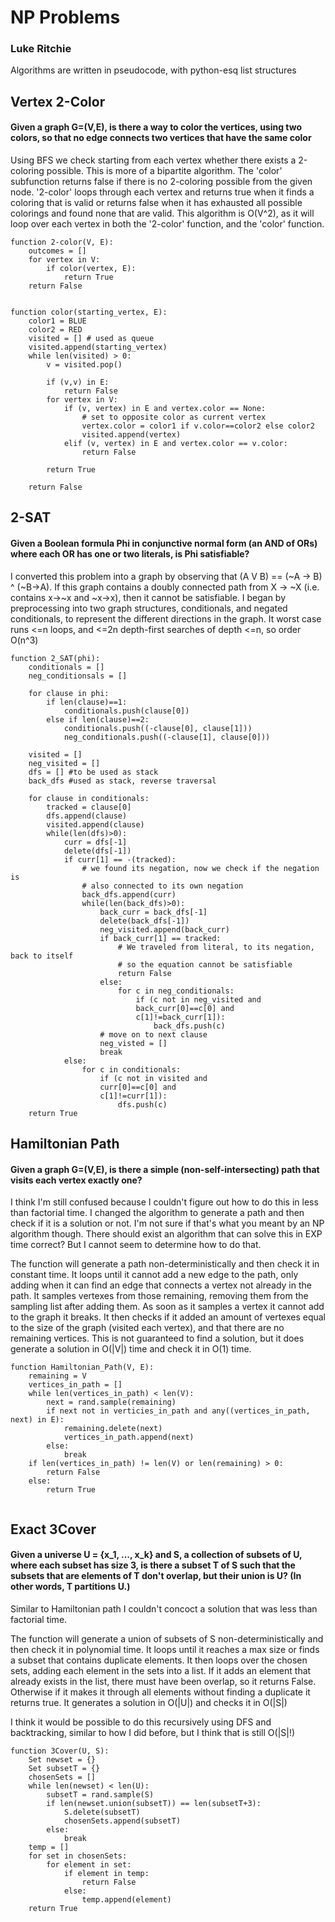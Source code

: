 # NP Problems
### Luke Ritchie
Algorithms are written in pseudocode, with python-esq list structures

## Vertex 2-Color
#### Given a graph G=(V,E), is there a way to color the vertices,  using two colors, so that no edge connects two vertices  that have the same color

Using BFS we check starting from each vertex whether there exists a 2-coloring possible. This is more of a bipartite algorithm. The 'color' subfunction returns false if there is no 2-coloring possible from the given node. '2-color' loops through each vertex and returns true when it finds a coloring that is valid or returns false when it has exhausted all possible colorings and found none that are valid. This algorithm is O(V^2), as it will loop over each vertex in both the '2-color' function, and the 'color' function.
```
function 2-color(V, E):
    outcomes = []
    for vertex in V:
        if color(vertex, E):
            return True
    return False


function color(starting_vertex, E):
    color1 = BLUE
    color2 = RED
    visited = [] # used as queue
    visited.append(starting_vertex)
    while len(visited) > 0:
        v = visited.pop()
        
        if (v,v) in E:
            return False
        for vertex in V:
            if (v, vertex) in E and vertex.color == None:
                # set to opposite color as current vertex
                vertex.color = color1 if v.color==color2 else color2 
                visited.append(vertex)
            elif (v, vertex) in E and vertex.color == v.color:
                return False
        
        return True

    return False
``` 



## 2-SAT
#### Given a Boolean formula Phi in conjunctive normal form (an AND of ORs) where each OR has one or two literals, is Phi satisfiable?

I converted this problem into a graph by observing that (A V B) == (~A -> B) ^ (~B->A). If this graph contains a doubly connected path from X -> ~X (i.e. contains x->~x and ~x->x), then it cannot be satisfiable. I began by preprocessing into two graph structures, conditionals, and negated conditionals, to represent the different directions in the graph. 
It worst case runs <=n loops, and <=2n depth-first searches of depth <=n, so order O(n^3)
```
function 2_SAT(phi):
    conditionals = []
    neg_conditionsals = []

    for clause in phi:
        if len(clause)==1:
            conditionals.push(clause[0])
        else if len(clause)==2:
            conditionals.push((-clause[0], clause[1]))
            neg_conditionals.push((-clause[1], clause[0]))

    visited = []
    neg_visited = []
    dfs = [] #to be used as stack
    back_dfs #used as stack, reverse traversal

    for clause in conditionals:
        tracked = clause[0]
        dfs.append(clause)
        visited.append(clause)
        while(len(dfs)>0):
            curr = dfs[-1]
            delete(dfs[-1])
            if curr[1] == -(tracked):
                # we found its negation, now we check if the negation is 
                # also connected to its own negation
                back_dfs.append(curr)
                while(len(back_dfs)>0):
                    back_curr = back_dfs[-1]
                    delete(back_dfs[-1])
                    neg_visited.append(back_curr)
                    if back_curr[1] == tracked:
                        # We traveled from literal, to its negation, back to itself
                        # so the equation cannot be satisfiable
                        return False
                    else:
                        for c in neg_conditionals:
                            if (c not in neg_visited and 
                            back_curr[0]==c[0] and 
                            c[1]!=back_curr[1]):
                                back_dfs.push(c)
                    # move on to next clause
                    neg_visted = []
                    break
            else:
                for c in conditionals:
                    if (c not in visited and 
                    curr[0]==c[0] and 
                    c[1]!=curr[1]):
                        dfs.push(c)
    return True
```


## Hamiltonian Path
#### Given a graph G=(V,E), is there a simple (non-self-intersecting)  path that visits each vertex exactly one?

I think I'm still confused because I couldn't figure out how to do this in less than factorial time. I changed the algorithm to generate a path and then check if it is a solution or not. I'm not sure if that's what you meant by an NP algorithm though. There should exist an algorithm that can solve this in EXP time correct? But I cannot seem to determine how to do that. 

The function will generate a path non-deterministically and then check it in constant time. It loops until it cannot add a new edge to the path, only adding when it can find an edge that connects a vertex not already in the path. It samples vertexes from those remaining, removing them from the sampling list after adding them.  As soon as it samples a vertex it cannot add to the graph it breaks. It then checks if it added an amount of vertexes equal to the size of the graph (visited each vertex), and that there are no remaining vertices. This is not guaranteed to find a solution, but it does generate a solution in O(|V|) time and check it in O(1) time. 


```
function Hamiltonian_Path(V, E):
    remaining = V
    vertices_in_path = []
    while len(vertices_in_path) < len(V):
        next = rand.sample(remaining)
        if next not in verticies_in_path and any((vertices_in_path, next) in E):
            remaining.delete(next)
            vertices_in_path.append(next)
        else:
            break
    if len(vertices_in_path) != len(V) or len(remaining) > 0:
        return False
    else:
        return True


```

## Exact 3Cover
#### Given a universe U = {x_1, ..., x_k} and S, a collection of subsets   of U, where each subset has size 3, is there a subset T of  S    such that the subsets that are elements of T don't overlap,   but their union is U?  (In other words, T partitions U.)

Similar to Hamiltonian path I couldn't concoct a solution that was less than factorial time. 

The function will generate a union of subsets of S non-deterministically and then check it in polynomial time. It loops until it reaches a max size or finds a subset that contains duplicate elements. It then loops over the chosen sets, adding each element in the sets into a list. If it adds an element that already exists in the list, there must have been overlap, so it returns False. Otherwise if it makes it through all elements without finding a duplicate it returns true. It generates a solution in O(|U|) and checks it in O(|S|)

I think it would be possible to do this recursively using DFS and backtracking, similar to how I did before, but I think that is still O(|S|!)
```
function 3Cover(U, S):
    Set newset = {}
    Set subsetT = {}
    chosenSets = []
    while len(newset) < len(U):
        subsetT = rand.sample(S)
        if len(newset.union(subsetT)) == len(subsetT+3):
            S.delete(subsetT)
            chosenSets.append(subsetT)
        else:
            break
    temp = []
    for set in chosenSets:
        for element in set:
            if element in temp:
                return False
            else:
                temp.append(element)
    return True
```


